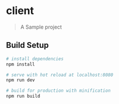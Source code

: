 # client

> A Sample project

## Build Setup

``` bash
# install dependencies
npm install

# serve with hot reload at localhost:8080
npm run dev

# build for production with minification
npm run build

```
